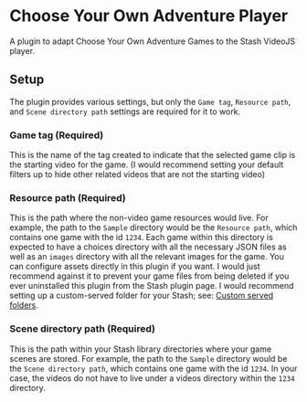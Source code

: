 # Choose Your Own Adventure Player
A plugin to adapt Choose Your Own Adventure Games to the Stash VideoJS player.

## Setup

The plugin provides various settings, but only the `Game tag`, `Resource path`, and `Scene directory path` settings are required for it to work. 

### Game tag (Required)
This is the name of the tag created to indicate that the selected game clip is the starting video for the game. (I would recommend setting your default filters up to hide other related videos that are not the starting video)

### Resource path (Required)
This is the path where the non-video game resources would live. For example, the path to the `Sample` directory would be the `Resource path`, which contains one game with the id `1234`. Each game within this directory is expected to have a choices directory with all the necessary JSON files as well as an `images` directory with all the relevant images for the game. You can configure assets directly in this plugin if you want. I would just recommend against it to prevent your game files from being deleted if you ever uninstalled this plugin from the Stash plugin page. I would recommend setting up a custom-served folder for your Stash; see:  [Custom served folders](https://docs.stashapp.cc/in-app-manual/configuration/#custom-served-folders). 

### Scene directory path (Required)
This is the path within your Stash library directories where your game scenes are stored. For example, the path to the `Sample` directory would be the `Scene directory path`, which contains one game with the id `1234`. In your case, the videos do not have to live under a videos directory within the `1234` directory.